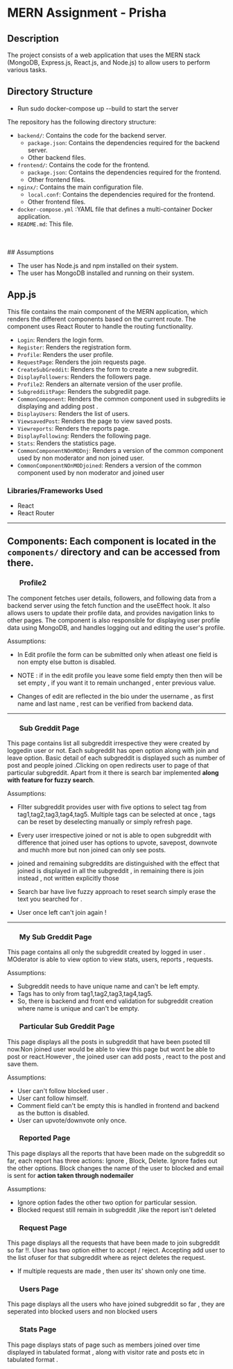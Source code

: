 # MERN Assignment - Prisha

## Description

 The project consists of a web application that uses the MERN stack (MongoDB, Express.js, React.js, and Node.js) to allow users to perform various tasks.

## Directory Structure

- Run sudo docker-compose up --build to start the server 

The repository has the following directory structure:

- `backend/`: Contains the code for the backend server.
  - `package.json`: Contains the dependencies required for the backend server.
  - Other backend files.
- `frontend/`: Contains the code for the frontend.
  - `package.json`: Contains the dependencies required for the frontend.
  - Other frontend files.
- `nginx/`: Contains the main configuration file.
  - `local.conf`: Contains the dependencies required for the frontend.
  - Other frontend files.
- `docker-compose.yml` :YAML file that defines a multi-container Docker application.
- `README.md`: This file.
<br/>
<br/>
## Assumptions

- The user has Node.js and npm installed on their system.
- The user has MongoDB installed and running on their system.
## App.js

This file contains the main component of the MERN application, which renders the different components based on the current route. The component uses React Router to handle the routing functionality.


- `Login`: Renders the login form.
- `Register`: Renders the registration form.
- `Profile`: Renders the user profile.
- `RequestPage`: Renders the join requests page.
- `CreateSubGreddit`: Renders the form to create a new subgrediit.
- `DisplayFollowers`: Renders the followers page.
- `Profile2`: Renders an alternate version of the user profile.
- `SubgreddiitPage`: Renders the subgrediit page.
- `CommonComponent`: Renders the common component used in subgrediits ie displaying and adding post .
- `DisplayUsers`: Renders the list of users.
- `ViewsavedPost`: Renders the page to view saved posts.
- `Viewreports`: Renders the reports page.
- `DisplayFollowing`: Renders the following page.
- `Stats`: Renders the statistics page.
- `CommonComponentNOnMODnj`: Renders a  version of the common component used by non moderator and non joined user.
- `CommonComponentNOnMODjoined`:   Renders a  version of the common component used by non moderator and  joined user

### Libraries/Frameworks Used

- React
- React Router

---
## Components: Each component is located in the `components/` directory and can be accessed from there.


### <ul> **Profile2**</ul>

The component fetches user details, followers, and following data from a backend server using the fetch function and the useEffect hook. It also allows users to update their profile data, and provides navigation links to other pages. The component is also responsible for displaying user profile data using MongoDB, and handles logging out and editing the user's profile.

Assumptions:

- In Edit profile the form can be submitted only when atleast one field is non empty else button is disabled.

- NOTE : if in the edit profile you leave some field empty then then will be set empty , if you want it to remain unchanged , enter previous value.

- Changes of edit are reflected in the bio under the username , as first name and last name , rest can be verified from backend data.

---

### <ul> **Sub Greddit Page**</ul>

This page contains list all subgreddit irrespective they were created by loggedin user or not. Each subgreddit has open option along with join and leave option. Basic detail of each subgreddit is displayed such as number of post and people joined .Clicking on open redirects user to page of that particular subgreddit. Apart from it there is search bar implemented **along with feature for fuzzy search**.

Assumptions:

- FIlter subgreddit provides user with five options to select tag from tag1,tag2,tag3,tag4,tag5. Multiple tags can be selected at once , tags can be reset by deselecting manually or simply refresh page.

- Every user irrespective joined or not is able to open subgreddit with difference that joined user has options to upvote, savepost, downvote and muchh more but non joined can only see posts.

- joined and remaining subgreddits are distinguished with the effect that joined is displayed in all the subgreddit , in remaining there is join instead , not written explicitly those 

- Search bar have live fuzzy approach to reset search simply erase the text you searched for .

- User once left can't join again !

--- 

### <ul> **My Sub Greddit Page**</ul>

This page contains all only the subgreddit created by logged in user . MOderator is able to
view option to view stats, users, reports , requests.

Assumptions:

- Subgreddit needs to have unique name and can't be left empty.
- Tags has to only from tag1,tag2,tag3,tag4,tag5.
- So, there is backend and front end validation for subgreddit creation where name is unique and can't be empty.

### <ul> **Particular Sub Greddit Page**</ul>
This page displays all the posts in subgreddit that have been psoted till now.Non joined user would be able to view this page but wont be able to post or react.However , the joined user can add posts , react to the post and save them.

Assumptions:

- User can't follow blocked user .
- User cant follow himself.
- Comment field can't be empty this is handled in frontend and backend as the button is disabled.
- User can upvote/downvote only once.


### <ul> **Reported Page**</ul>
This page displays all the reports that have been made on the subgreddit so far, each report has three actions: Ignore , Block, Delete. Ignore fades out the other options.
Block changes the name of the user to blocked and email is sent for **action taken through nodemailer**

Assumptions:

- Ignore option fades the other two option for particular session.
- Blocked request still remain in subgreddit ,like the report isn't deleted


### <ul> **Request Page**</ul>
This page displays all the requests that have been made to join subgreddit so far !!.
User has two option either to accept / reject. Accepting add user to the list ofuser for that subgreddit where as reject deletes the request.

- If multiple requests are made , then user its' shown only one time.



### <ul> **Users Page**</ul>
This page displays all the users who have joined subgreddit so far , they are seperated into blocked users and non blocked users


### <ul> **Stats Page**</ul>
This page displays stats of page such as members joined over time displayed in tabulated format , along with visitor rate and posts etc in tabulated format .


